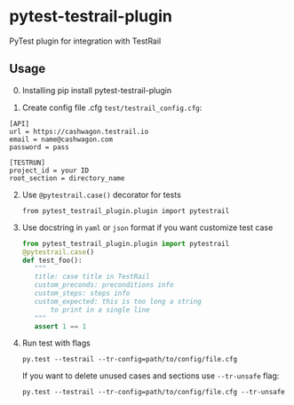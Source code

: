 # pytest-testrail-plugin

PyTest plugin for integration with TestRail

## Usage
0. Installing
    pip install pytest-testrail-plugin

1. Create config file .cfg
`test/testrail_config.cfg`:
```
[API]
url = https://cashwagon.testrail.io
email = name@cashwagon.com
password = pass

[TESTRUN]
project_id = your ID
root_section = directory_name
```

2. Use `@pytestrail.case()` decorator for tests

    `from pytest_testrail_plugin.plugin import pytestrail`
    
3. Use docstring in `yaml` or `json` format if you want customize test case

    ```python
   from pytest_testrail_plugin.plugin import pytestrail
   @pytestrail.case()
   def test_foo():
       """
       title: case title in TestRail
       custom_preconds: preconditions info
       custom_steps: steps info
       custom_expected: this is too long a string 
           to print in a single line
       """
       assert 1 == 1
    ```
4. Run test with flags

    `py.test --testrail --tr-config=path/to/config/file.cfg`

    If you want to delete unused cases and sections use `--tr-unsafe` flag:
    
    `py.test --testrail --tr-config=path/to/config/file.cfg --tr-unsafe`